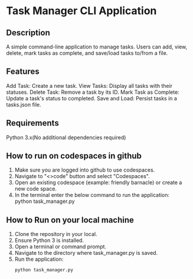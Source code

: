 # Task Manager CLI Application

## Description
A simple command-line application to manage tasks. Users can add, view, delete, mark tasks as complete, and save/load tasks to/from a file.

## Features
Add Task: Create a new task.
View Tasks: Display all tasks with their statuses.
Delete Task: Remove a task by its ID.
Mark Task as Complete: Update a task's status to completed.
Save and Load: Persist tasks in a tasks.json file.

## Requirements
Python 3.x(No additional dependencies required)

## How to run on codespaces in github
1. Make sure you are logged into github to use codespaces.
2. Navigate to "<>code" button and select "Codespaces".
3. Open an existing codespace (example: friendly barnacle) or create a new code space.
4. In the terminal enter the below command to run the application:
   python task_manager.py

## How to Run on your local machine
1. Clone the repository in your local.
2. Ensure Python 3 is installed.
3. Open a terminal or command prompt.
4. Navigate to the directory where task_manager.py is saved.
5. Run the application:
   ```bash
   python task_manager.py


